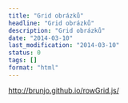 ```yaml
---
title: "Grid obrázků"
headline: "Grid obrázků"
description: "Grid obrázků"
date: "2014-03-10"
last_modification: "2014-03-10"
status: 0
tags: []
format: "html"
---
```


http://brunjo.github.io/rowGrid.js/